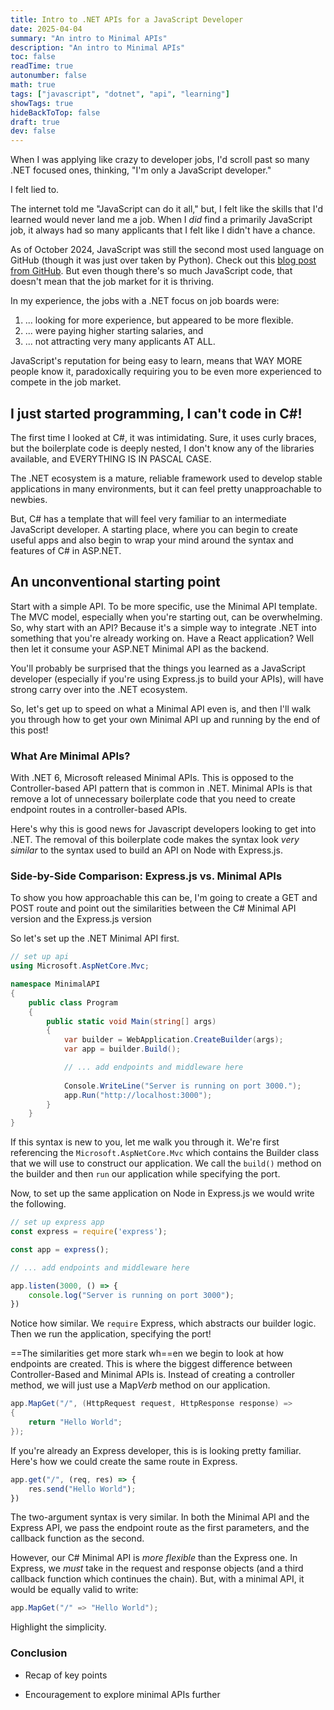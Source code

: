 ```yaml
---
title: Intro to .NET APIs for a JavaScript Developer
date: 2025-04-04
summary: "An intro to Minimal APIs"
description: "An intro to Minimal APIs"
toc: false
readTime: true
autonumber: false
math: true
tags: ["javascript", "dotnet", "api", "learning"]
showTags: true
hideBackToTop: false
draft: true
dev: false
---
```

When I was applying like crazy to developer jobs, I'd scroll past so many .NET focused ones, thinking, "I'm only a JavaScript developer." 

I felt lied to. 

The internet told me "JavaScript can do it all," but, I felt like the skills that I'd learned would never land me a job. When I *did* find a primarily JavaScript job, it always had so many applicants that I felt like I didn't have a chance.

As of October 2024, JavaScript was still the second most used language on GitHub (though it was just over taken by Python). Check out this [blog post from GitHub](https://github.blog/news-insights/octoverse/octoverse-2024/). But even though there's so much JavaScript code, that doesn't mean that the job market for it is thriving. 

In my experience, the jobs with a .NET focus on job boards were:
1. ... looking for more experience, but appeared to be more flexible.
2. ... were paying higher starting salaries, and
3. ... not attracting very many applicants AT ALL.

JavaScript's reputation for being easy to learn, means that WAY MORE people know it, paradoxically requiring you to be even more experienced to compete in the job market.

## I just started programming, I can't code in C\#!

The first time I looked at C#, it was intimidating. Sure, it uses curly braces, but the boilerplate code is deeply nested, I don't know any of the libraries available, and EVERYTHING IS IN PASCAL CASE. 

The .NET ecosystem is a mature, reliable framework used to develop stable applications in many environments, but it can feel pretty unapproachable to newbies. 

But, C# has a template that will feel very familiar to an intermediate JavaScript developer. A starting place, where you can begin to create useful apps and also begin to wrap your mind around the syntax and features of C# in ASP.NET.

## An unconventional starting point

Start with a simple API. To be more specific, use the Minimal API template. The MVC model, especially when you're starting out, can be overwhelming. So, why start with an API? Because it's a simple way to integrate .NET into something that you're already working on. Have a React application? Well then let it consume your ASP.NET Minimal API as the backend.

You'll probably be surprised that the things you learned as a JavaScript developer (especially if you're using Express.js to build your APIs), will have strong carry over into the .NET ecosystem.

So, let's get up to speed on what a Minimal API even is, and then I'll walk you through how to get your own Minimal API up and running by the end of this post!

### What Are Minimal APIs?

With .NET 6, Microsoft released Minimal APIs. This is opposed to the Controller-based API pattern that is common in .NET. Minimal APIs is that remove a lot of unnecessary boilerplate code that you need to create endpoint routes in a controller-based APIs. 

Here's why this is good news for Javascript developers looking to get into .NET. The removal of this boilerplate code makes the syntax look *very similar* to the syntax used to build an API on Node with Express.js.

### Side-by-Side Comparison: Express.js vs. Minimal APIs

To show you how approachable this can be, I'm going to create a GET and POST route and point out the similarities between the C# Minimal API version and the Express.js version

So let's set up the .NET Minimal API first.

```cs
// set up api
using Microsoft.AspNetCore.Mvc;

namespace MinimalAPI
{
	public class Program
	{
		public static void Main(string[] args)
		{
			var builder = WebApplication.CreateBuilder(args);
			var app = builder.Build();

			// ... add endpoints and middleware here
			
			Console.WriteLine("Server is running on port 3000.");
			app.Run("http://localhost:3000");
		}
	}
}
```

If this syntax is new to you, let me walk you through it. We're first referencing the `Microsoft.AspNetCore.Mvc` which contains the Builder class that we will use to construct our application. We call the `build()` method on the builder and then `run` our application while specifying the port.

Now, to set up the same application on Node in Express.js we would write the following.

```js
// set up express app
const express = require('express');

const app = express();

// ... add endpoints and middleware here

app.listen(3000, () => {
	console.log("Server is running on port 3000");
})
```

Notice how similar. We `require` Express, which abstracts our builder logic. Then we run the application, specifying the port!

==The similarities get more stark wh==en we begin to look at how endpoints are created. This is where the biggest difference between Controller-Based and Minimal APIs is. Instead of creating a controller method, we will just use a Map*Verb* method on our application.

```cs
app.MapGet("/", (HttpRequest request, HttpResponse response) =>
{
	return "Hello World";
});
```

If you're already an Express developer, this is is looking pretty familiar. Here's how we could create the same route in Express.

```js
app.get("/", (req, res) => {
	res.send("Hello World");
})
```

The two-argument syntax is very similar. In both the Minimal API and the Express API, we pass the endpoint route as the first parameters, and the callback function as the second. 

However, our C# Minimal API is *more flexible* than the Express one. In Express, we *must* take in the request and response objects (and a third callback function which continues the chain). But, with a minimal API, it would be equally valid to write:

```cs
app.MapGet("/" => "Hello World");
```

Highlight the simplicity.

### Conclusion

- Recap of key points
    
- Encouragement to explore minimal APIs further

